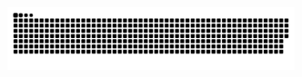 <picture>
  <source media="(prefers-color-scheme: dark)" srcset="https://raw.githubusercontent.com/Elbert-Ainstein/Elbert-Ainstein/output/github-contribution-grid-snake-dark.svg">
  <source media="(prefers-color-scheme: light)" srcset="https://raw.githubusercontent.com/Elbert-Ainstein/Elbert-Ainstein/output/github-contribution-grid-snake.svg">
  <img alt="github contribution grid snake animation" src="https://raw.githubusercontent.com/lxfriday/lxfriday/output/github-contribution-grid-snake.svg">
</picture>
